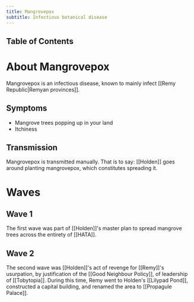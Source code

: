 ```yaml
---
title: Mangrovepox
subtitle: Infectious botanical disease
---
```


## Table of Contents

# About Mangrovepox
Mangrovepox is an infectious disease, known to mainly infect [[Remy Republic|Remyan provinces]].

## Symptoms
- Mangrove trees popping up in your land
- Itchiness

## Transmission
Mangrovepox is transmitted manually. That is to say: [[Holden]] goes around planting mangrovepox, which constitutes spreading it.

# Waves

## Wave 1
The first wave was part of [[Holden]]'s master plan to spread mangrove trees across the entirety of [[HATA]].

## Wave 2
The second wave was [[Holden]]'s act of revenge for [[Remy]]'s usurpation, by justification of the [[Good Neighbour Policy]], of leadership of [[Tobytopia]]. During this time, Remy went to Holden's [[Lilypad Pond]], constructed a capital building, and renamed the area to [[Propagule Palace]].